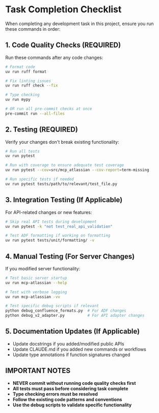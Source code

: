 # Task Completion Checklist

When completing any development task in this project, ensure you run these commands in order:

## 1. Code Quality Checks (REQUIRED)
Run these commands after any code changes:

```bash
# Format code
uv run ruff format

# Fix linting issues
uv run ruff check --fix

# Type checking
uv run mypy

# OR run all pre-commit checks at once
pre-commit run --all-files
```

## 2. Testing (REQUIRED)
Verify your changes don't break existing functionality:

```bash
# Run all tests
uv run pytest

# Run with coverage to ensure adequate test coverage
uv run pytest --cov=src/mcp_atlassian --cov-report=term-missing

# Run specific tests if needed
uv run pytest tests/path/to/relevant/test_file.py
```

## 3. Integration Testing (If Applicable)
For API-related changes or new features:

```bash
# Skip real API tests during development
uv run pytest -k "not test_real_api_validation"

# Test ADF formatting if working on formatting
uv run pytest tests/unit/formatting/ -v
```

## 4. Manual Testing (For Server Changes)
If you modified server functionality:

```bash
# Test basic server startup
uv run mcp-atlassian --help

# Test with verbose logging
uv run mcp-atlassian -vv

# Test specific debug scripts if relevant
python debug_confluence_formats.py  # For ADF changes
python debug_v2_adapter.py          # For API adapter changes
```

## 5. Documentation Updates (If Applicable)
- Update docstrings if you added/modified public APIs
- Update CLAUDE.md if you added new commands or workflows
- Update type annotations if function signatures changed

## IMPORTANT NOTES
- **NEVER commit without running code quality checks first**
- **All tests must pass before considering task complete**
- **Type checking errors must be resolved**
- **Follow the existing code patterns and conventions**
- **Use the debug scripts to validate specific functionality**